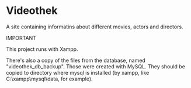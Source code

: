 # Videothek
A site containing informatins about different movies, actors and directors.

IMPORTANT 

This project runs with Xampp.

There's also a copy of the files from the database, named "videothek_db_backup". Those were created with MySQL. They should be copied to directory where mysql is installed (by xampp, like C:\xampp\mysql\data\, for example).
